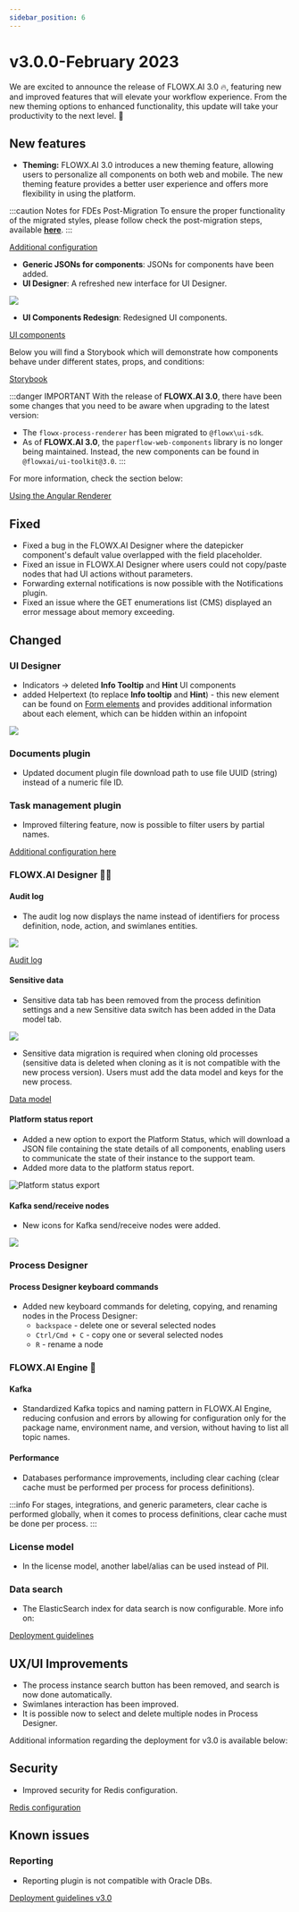 ```yaml
---
sidebar_position: 6
---
```


# v3.0.0-February 2023

We are excited to announce the release of FLOWX.AI 3.0 🔥, featuring new and improved features that will elevate your workflow experience. From the new theming options to enhanced functionality, this update will take your productivity to the next level. 🚀 

## **New features**

* **Theming:** FLOWX.AI 3.0 introduces a new theming feature, allowing users to personalize all components on both web and mobile. The new theming feature provides a better user experience and offers more flexibility in using the platform.

:::caution Notes for FDEs Post-Migration
To ensure the proper functionality of the migrated styles, please follow check the post-migration steps, available [**here**](../../docs/building-blocks/ui-designer/render-ui-designer-changelog).
:::

[Additional configuration](./deployment-guidelines-v3.0.0#theming)

* **Generic JSONs for components**: JSONs for components have been added.
* **UI Designer**: A refreshed new interface for UI Designer.

![](https://s3.eu-west-1.amazonaws.com/docx.flowx.ai/release-notes/new_designer.png)

* **UI Components Redesign**: Redesigned UI components.

[UI components](../../docs/building-blocks/ui-designer/ui-component-types)

Below you will find a Storybook which will demonstrate how components behave under different states, props, and conditions:

[Storybook](https://storybook.demo.flowxai.dev/)

:::danger IMPORTANT
With the release of **FLOWX.AI 3.0**, there have been some changes that you need to be aware when upgrading to the latest version:
* The `flowx-process-renderer` has been migrated to `@flowx\ui-sdk`.
* As of **FLOWX.AI 3.0**, the `paperflow-web-components` library is no longer being maintained. Instead, the new components can be found in `@flowxai/ui-toolkit@3.0`.
:::

For more information, check the section below:

[Using the Angular Renderer](../../docs/3.0.0/platform-deep-dive/core-components/renderer-sdks/angular-renderer)

## **Fixed**

* Fixed a bug in the FLOWX.AI Designer where the datepicker component's default value overlapped with the field placeholder.
* Fixed an issue in FLOWX.AI Designer where users could not copy/paste nodes that had UI actions without parameters.
* Forwarding external notifications is now possible with the Notifications plugin.
* Fixed an issue where the GET enumerations list (CMS) displayed an error message about memory exceeding.

## **Changed**

### UI Designer

* Indicators → deleted **Info Tooltip** and **Hint** UI components
* added Helpertext (to replace **Info tooltip** and **Hint**) - this new element can be found on [Form elements](../../docs/building-blocks/ui-designer/ui-component-types/form-elements) and provides additional information about each element, which can be hidden within an infopoint

![](https://s3.eu-west-1.amazonaws.com/docx.flowx.ai/release-notes/helpergif.gif)

### Documents plugin

* Updated document plugin file download path to use file UUID (string) instead of a numeric file ID.

### Task management plugin

* Improved filtering feature, now is possible to filter users by partial names.

[Additional configuration here](./deployment-guidelines-v3.0.0.md#task-management-plugin)

### FLOWX.AI Designer 👩‍🏭

#### Audit log 

* The audit log now displays the name instead of identifiers for process definition, node, action, and swimlanes entities.

![](https://s3.eu-west-1.amazonaws.com/docx.flowx.ai/platform-deep-dive/audit_log_new.png)

[Audit log](../../docs/platform-deep-dive/core-components/core-extensions/audit)

#### Sensitive data

* Sensitive data tab has been removed from the process definition settings and a new Sensitive data switch has been added in the Data model tab. 

![](https://s3.eu-west-1.amazonaws.com/docx.flowx.ai/release-notes/sensitive_data_new.png)

* Sensitive data migration is required when cloning old processes (sensitive data is deleted when cloning as it is not compatible with the new process version). Users must add the data model and keys for the new process.

[Data model](../../docs/building-blocks/process/process-definition#data-model)

#### Platform status report 

* Added a new option to export the Platform Status, which will download a JSON file containing the state details of all components, enabling users to communicate the state of their instance to the support team.
* Added more data to the platform status report.

![Platform status export](https://s3.eu-west-1.amazonaws.com/docx.flowx.ai/release-notes/platform_status_export.png)

#### Kafka send/receive nodes 

* New icons for Kafka send/receive nodes were added.

![](https://s3.eu-west-1.amazonaws.com/docx.flowx.ai/release-notes/new_kafka_nodes.png)

### Process Designer

#### Process Designer keyboard commands

* Added new keyboard commands for deleting, copying, and renaming nodes in the Process Designer:
    * `backspace` - delete one or several selected nodes
    * `Ctrl/Cmd + C` - copy one or several selected nodes
    * `R` - rename a node 

### FLOWX.AI Engine 🚂

#### Kafka

* Standardized Kafka topics and naming pattern in FLOWX.AI Engine, reducing confusion and errors by allowing for configuration only for the package name, environment name, and version, without having to list all topic names.

#### Performance

* Databases performance improvements, including clear caching (clear cache must be performed per process for process definitions).

:::info
For stages, integrations, and generic parameters, clear cache is performed globally, when it comes to process definitions, clear cache must be done per process.
:::

### License model

* In the license model, another label/alias can be used instead of PII.

### Data search

* The ElasticSearch index for data search is now configurable. More info on:

[Deployment guidelines](./deployment-guidelines-v3.0.0.md#data-search)

## **UX/UI Improvements**

* The process instance search button has been removed, and search is now done automatically.
* Swimlanes interaction has been improved.
* It is possible now to select and delete multiple nodes in Process Designer.

Additional information regarding the deployment for v3.0 is available below:

## **Security**

* Improved security for Redis configuration.

[Redis configuration](./deployment-guidelines-v3.0.0#redis-configuration)

## **Known issues**

### Reporting

* Reporting plugin is not compatible with Oracle DBs.


[Deployment guidelines v3.0](./deployment-guidelines-v3.0.0)



